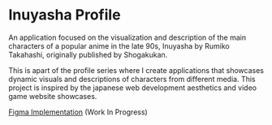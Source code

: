 # Inuyasha Profile
An application focused on the visualization and description of the main characters of a popular anime in the late 90s, Inuyasha by Rumiko Takahashi, originally published by Shogakukan.

This is apart of the profile series where I create applications that showcases dynamic visuals and descriptions of characters from different media.  This project is inspired by the japanese web development aesthetics and video game website showcases.

[Figma Implementation](https://www.figma.com/file/B1elQ1UYi7P2rV8ylWlfQw/Inuyasha?node-id=0%3A1) (Work In Progress)
